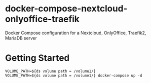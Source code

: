 # docker-compose-nextcloud-onlyoffice-traefik

Docker Compose configuration for a Nextcloud, OnlyOffice, Traefik2, MariaDB server

# Getting Started

```
VOLUME_PATH=${ds volume path = /volume1/}
VOLUME_PATH=${ds volume path = /volume1/} docker-compose up -d
```
